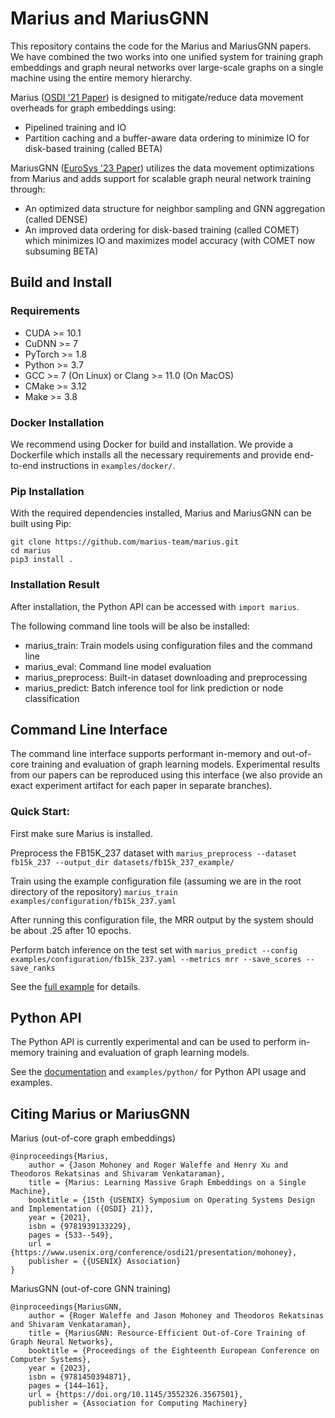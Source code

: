 # Marius and MariusGNN #

This repository contains the code for the Marius and MariusGNN papers. 
We have combined the two works into one unified system for training 
graph embeddings and graph neural networks over large-scale graphs 
on a single machine using the entire memory hierarchy.

Marius ([OSDI '21 Paper](https://www.usenix.org/conference/osdi21/presentation/mohoney)) is designed to mitigate/reduce data movement overheads for graph embeddings using:
- Pipelined training and IO
- Partition caching and a buffer-aware data ordering to minimize IO for disk-based training (called BETA)

MariusGNN ([EuroSys '23 Paper](https://dl.acm.org/doi/abs/10.1145/3552326.3567501)) 
utilizes the data movement optimizations from Marius and adds support for scalable graph neural network training through:
- An optimized data structure for neighbor sampling and GNN aggregation (called DENSE)
- An improved data ordering for disk-based training (called COMET) which minimizes IO and maximizes model accuracy (with COMET now subsuming BETA)

## Build and Install ##

### Requirements ###

* CUDA >= 10.1
* CuDNN >= 7 
* PyTorch >= 1.8
* Python >= 3.7
* GCC >= 7 (On Linux) or Clang >= 11.0 (On MacOS)
* CMake >= 3.12
* Make >= 3.8

### Docker Installation ###
We recommend using Docker for build and installation. 
We provide a Dockerfile which installs all the necessary 
requirements and provide end-to-end instructions in `examples/docker/`.


### Pip Installation ###
With the required dependencies installed, Marius and MariusGNN can be built using Pip:  

```
git clone https://github.com/marius-team/marius.git
cd marius
pip3 install .
```

### Installation Result ###

After installation, the Python API can be accessed with ``import marius``.

The following command line tools will be also be installed:
- marius_train: Train models using configuration files and the command line
- marius_eval: Command line model evaluation
- marius_preprocess: Built-in dataset downloading and preprocessing
- marius_predict: Batch inference tool for link prediction or node classification

## Command Line Interface ##

The command line interface supports performant in-memory and out-of-core 
training and evaluation of graph learning models. Experimental results 
from our papers can be reproduced using this interface (we also provide
an exact experiment artifact for each paper in separate branches).

### Quick Start: ###

First make sure Marius is installed. 

Preprocess the FB15K_237 dataset with `marius_preprocess --dataset fb15k_237 --output_dir datasets/fb15k_237_example/`

Train using the example configuration file (assuming we are in the root directory of the repository) `marius_train examples/configuration/fb15k_237.yaml`

After running this configuration file, the MRR output by the system should be about .25 after 10 epochs.

Perform batch inference on the test set with `marius_predict --config examples/configuration/fb15k_237.yaml --metrics mrr --save_scores --save_ranks`

See the [full example](http://marius-project.org/marius/examples/config/lp_fb15k237.html#small-scale-link-prediction-fb15k-237) for details.

## Python API ##

The Python API is currently experimental and can be used to perform in-memory training and evaluation of graph learning models. 

See the [documentation](http://marius-project.org/marius/examples/python/index.html#) and `examples/python/` for Python API usage and examples.


## Citing Marius or MariusGNN ##
Marius (out-of-core graph embeddings)
```
@inproceedings{Marius,
    author = {Jason Mohoney and Roger Waleffe and Henry Xu and Theodoros Rekatsinas and Shivaram Venkataraman},
    title = {Marius: Learning Massive Graph Embeddings on a Single Machine},
    booktitle = {15th {USENIX} Symposium on Operating Systems Design and Implementation ({OSDI} 21)},
    year = {2021},
    isbn = {9781939133229},
    pages = {533--549},
    url = {https://www.usenix.org/conference/osdi21/presentation/mohoney},
    publisher = {{USENIX} Association}
}
```

MariusGNN (out-of-core GNN training)
```
@inproceedings{MariusGNN, 
    author = {Roger Waleffe and Jason Mohoney and Theodoros Rekatsinas and Shivaram Venkataraman},
    title = {MariusGNN: Resource-Efficient Out-of-Core Training of Graph Neural Networks}, 
    booktitle = {Proceedings of the Eighteenth European Conference on Computer Systems}, 
    year = {2023}, 
    isbn = {9781450394871}, 
    pages = {144–161},
    url = {https://doi.org/10.1145/3552326.3567501},
    publisher = {Association for Computing Machinery}
```
